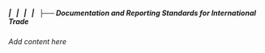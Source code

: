 ##### |   |   |   |   ├── Documentation and Reporting Standards for International Trade

*Add content here*